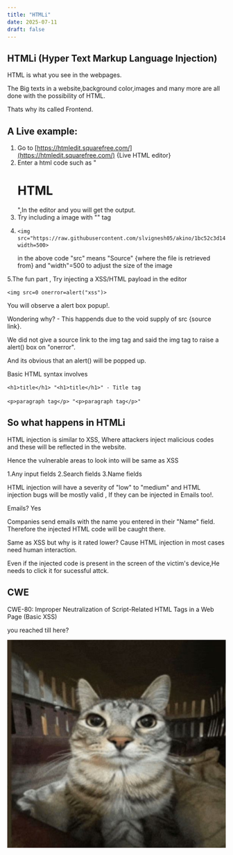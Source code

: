 ```yaml
---
title: "HTMLi"
date: 2025-07-11
draft: false
---
```


## HTMLi (Hyper Text Markup Language Injection)

HTML is what you see in the webpages.

The Big texts in a website,background color,images and many more are all done with the possibility of HTML.

Thats why its called Frontend.

## A Live example:

1. Go to [https://htmledit.squarefree.com/](https://htmledit.squarefree.com/) {Live HTML editor}
2. Enter a html code such as "<h1>HTML</h1>",In the editor and you will get the output.
3. Try including a image with "<img>" tag
4.
   ```
   <img src="https://raw.githubusercontent.com/slvignesh05/akino/1bc52c3d14a8a1fb04c48db700e1f3ab5b15688f/cat0nkolam.png" width=500>
   ```
   in the above code "src" means "Source" {where the file is retrieved from} and "width"=500 to adjust the size of the image

5.The fun part , Try injecting a XSS/HTML payload in the editor 
   ```
<img src=0 onerror=alert("xss")>
```

You will observe a alert box popup!.

Wondering why? - This happends due to the void supply of src {source link}.

We did not give a source link to the img tag and said the img tag to raise a alert() box on "onerror".

And its obvious that an alert() will be popped up.

Basic HTML syntax involves 

```
<h1>title</h1> "<h1>title</h1>" - Title tag

<p>paragraph tag</p> "<p>paragraph tag</p>"
```
## So what happens in HTMLi

HTML injection is similar to XSS, Where attackers inject malicious codes and these will be reflected in the website.

Hence the vulnerable areas to look into will be same as XSS

1.Any input fields
2.Search fields
3.Name fields 

HTML injection will have a severity of "low" to "medium" and HTML injection bugs will be mostly valid , If they can be injected in Emails too!.

Emails? Yes 

Companies send emails with the name you entered in their "Name" field. Therefore the injected HTML code will be caught there.

Same as XSS but why is it rated lower?
Cause HTML injection in most cases need human interaction.

Even if the injected code is present in the screen of the victim's device,He needs to click it for sucessful attck.


## CWE 

CWE-80: Improper Neutralization of Script-Related HTML Tags in a Web Page (Basic XSS)


you reached till here?

![caat](https://raw.githubusercontent.com/slvignesh05/website/refs/heads/main/content/posts/images/cat2.jpg)
